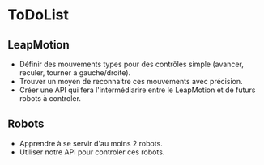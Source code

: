 # ToDoList

## LeapMotion

- Définir des mouvements types pour des contrôles simple (avancer, reculer, tourner à gauche/droite).
- Trouver un moyen de reconnaitre ces mouvements avec précision.
- Créer une API qui fera l'intermédiarire entre le LeapMotion et de futurs robots à controler.

## Robots

- Apprendre à se servir d'au moins 2 robots.
- Utiliser notre API pour controler ces robots.